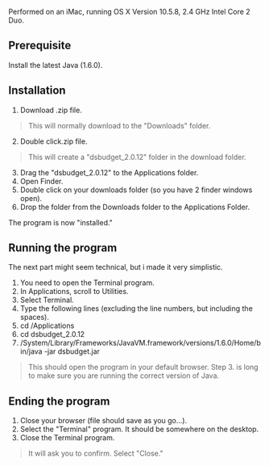 Performed on an iMac, running OS X Version 10.5.8, 2.4 GHz Intel Core 2 Duo.

## Prerequisite ##
Install the latest Java (1.6.0).

## Installation ##
1. Download .zip file.
> This will normally download to the "Downloads" folder.

2. Double click.zip file.
> This will create a "dsbudget\_2.0.12" folder in the download folder.

3. Drag the "dsbudget\_2.0.12" to the Applications folder.
  1. Open Finder.
  1. Double click on your downloads folder (so you have 2 finder windows open).
  1. Drop the folder from the Downloads folder to the Applications Folder.

The program is now "installed."

## Running the program ##

The next part might seem technical, but i made it very simplistic.

1. You need to open the Terminal program.
  1. In Applications, scroll to Utilities.
  1. Select Terminal.
2. Type the following lines (excluding the line numbers, but including the spaces).
  1. cd /Applications
  1. cd dsbudget\_2.0.12
  1. /System/Library/Frameworks/JavaVM.framework/versions/1.6.0/Home/bin/java -jar dsbudget.jar
> This should open the program in your default browser.  Step 3. is long to make sure you are running the correct version of Java.

## Ending the program ##

  1. Close your browser (file should save as you go...).
  1. Select the "Terminal" program.  It should be somewhere on the desktop.
  1. Close the Terminal program.
> It will ask you to confirm.  Select "Close."